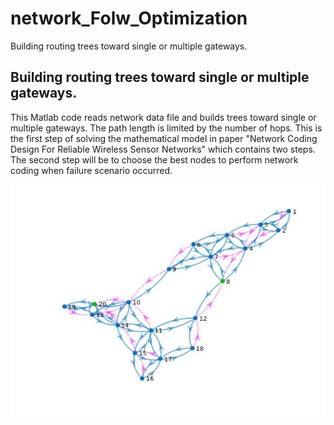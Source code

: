 # network_Folw_Optimization
Building routing trees toward single or multiple gateways. 

## Building routing trees toward single or multiple gateways. 


This Matlab code reads network data file and builds  trees toward single or multiple gateways.
The path length is limited by the number of hops.
This is the first step of solving the mathematical model in paper  "Network Coding Design For Reliable Wireless Sensor Networks" which contains two steps. The second step will be to choose the best nodes to perform network coding when failure scenario occurred.


![NetGraph20Nodes](NetGraph20Nodes.jpg)

